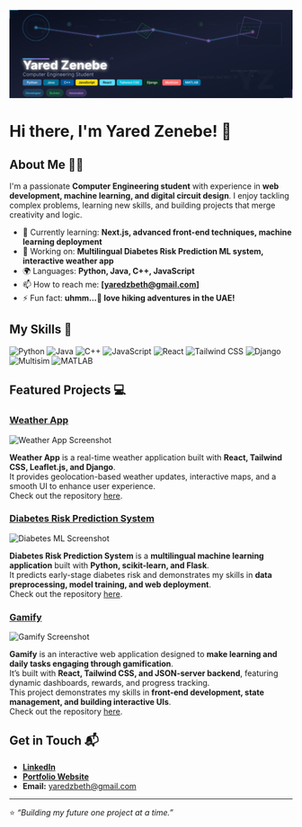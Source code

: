 ![Banner](./banner.svg)
# Hi there, I'm Yared Zenebe! 👋

## About Me 🧑‍💻

I'm a passionate **Computer Engineering student** with experience in **web development, machine learning, and digital circuit design**. I enjoy tackling complex problems, learning new skills, and building projects that merge creativity and logic.

- 🌱 Currently learning: **Next.js, advanced front-end techniques, machine learning deployment**  
- 🔭 Working on: **Multilingual Diabetes Risk Prediction ML system, interactive weather app**  
- 🌍 Languages: **Python, Java, C++, JavaScript**  
- 📫 How to reach me: **[yaredzbeth@gmail.com]**  
- ⚡ Fun fact: **uhmm...🤔 love hiking adventures in the UAE!**

## My Skills 🧠

![Python](https://img.shields.io/badge/-Python-3776AB?style=flat-square&logo=python&logoColor=white)
![Java](https://img.shields.io/badge/-Java-007396?style=flat-square&logo=java&logoColor=white)
![C++](https://img.shields.io/badge/-C%2B%2B-00599C?style=flat-square&logo=c%2B%2B&logoColor=white)
![JavaScript](https://img.shields.io/badge/-JavaScript-F7DF1E?style=flat-square&logo=javascript&logoColor=black)
![React](https://img.shields.io/badge/-React-61DAFB?style=flat-square&logo=react&logoColor=black)
![Tailwind CSS](https://img.shields.io/badge/-Tailwind_CSS-38B2AC?style=flat-square&logo=tailwind-css&logoColor=white)
![Django](https://img.shields.io/badge/-Django-092E20?style=flat-square&logo=django&logoColor=white)
![Multisim](https://img.shields.io/badge/-Multisim-FF6F61?style=flat-square)
![MATLAB](https://img.shields.io/badge/-MATLAB-0076A8?style=flat-square&logo=mathworks&logoColor=white)

## Featured Projects 💻

### [Weather App](https://github.com/YOUR_USERNAME/weather-app)

![Weather App Screenshot](https://images.unsplash.com/photo-1600566752267-7f9fcabf3d9b?auto=format&fit=crop&w=800&q=80)

**Weather App** is a real-time weather application built with **React, Tailwind CSS, Leaflet.js, and Django**.  
It provides geolocation-based weather updates, interactive maps, and a smooth UI to enhance user experience.  
Check out the repository [here](https://github.com/YOUR_USERNAME/weather-app).

### [Diabetes Risk Prediction System](https://github.com/YOUR_USERNAME/diabetes-ml)

![Diabetes ML Screenshot](https://images.unsplash.com/photo-1581092580496-98391f08c14d?auto=format&fit=crop&w=800&q=80)

**Diabetes Risk Prediction System** is a **multilingual machine learning application** built with **Python, scikit-learn, and Flask**.  
It predicts early-stage diabetes risk and demonstrates my skills in **data preprocessing, model training, and web deployment**.  
Check out the repository [here](https://github.com/YOUR_USERNAME/diabetes-ml).

### [Gamify](https://github.com/YOUR_USERNAME/gamify)

![Gamify Screenshot](https://images.unsplash.com/photo-1600566752267-7f9fcabf3d9b?auto=format&fit=crop&w=800&q=80)

**Gamify** is an interactive web application designed to **make learning and daily tasks engaging through gamification**.  
It’s built with **React, Tailwind CSS, and JSON-server backend**, featuring dynamic dashboards, rewards, and progress tracking.  
This project demonstrates my skills in **front-end development, state management, and building interactive UIs**.  
Check out the repository [here](https://github.com/YOUR_USERNAME/gamify).

## Get in Touch 📬

- **[LinkedIn](https://www.linkedin.com/in/yared-zewde/)**  
- **[Portfolio Website](https://YOUR_PORTFOLIO_LINK)**  
- **Email:** [yaredzbeth@gmail.com](mailto:yaredzbeth@gmail.com)

---

⭐️ *“Building my future one project at a time.”*
